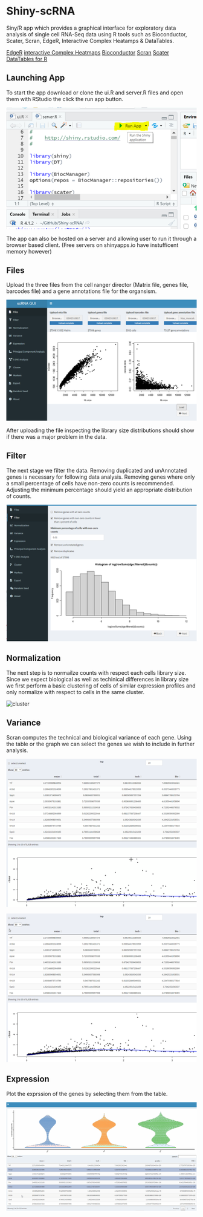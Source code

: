 # Shiny-scRNA
Siny/R app which provides a graphical interface for exploratory data analysis of single cell RNA-Seq data using R tools such as Bioconductor, Scater, Scran, EdgeR, Interactive Complex Heatamps & DataTables.

[EdgeR](https://bioconductor.org/packages/release/bioc/html/edgeR.html)
[interactive Complex Heatmaps](https://bioconductor.org/packages/release/bioc/html/InteractiveComplexHeatmap.html)
[Bioconductor](https://bioconductor.org/)
[Scran](https://bioconductor.org/packages/release/bioc/html/scran.html)
[Scater](https://bioconductor.org/packages/release/bioc/html/scater.html)
[DataTables for R](https://rstudio.github.io/DT/)


## Launching App

To start the app download or clone the ui.R and server.R files and open them with RStudio the click the run app button.

![Launch](https://github.com/LachlanD/Shiny-scRNA/blob/main/img/run.PNG?raw=true)

The app can also be hosted on a server and allowing user to run it through a browser based client.  (Free servers on shinyapps.io have instufficent memory however) 

## Files
Upload the three files from the cell ranger director (Matrix file, genes file, barcodes file) and a gene annotations file for the organsism. 

![Files](https://github.com/LachlanD/Shiny-scRNA/blob/main/img/files.PNG?raw=true)

After uploading the file inspecting the library size distributions should show if there was a major problem in the data.

## Filter
The next stage we filter the data. Removing duplicated and unAnnotated genes is necessary for following data analysis.  Removing genes where only a small percentage of cells have non-zero counts is recommended.  Adjusting the minimum percentage should yield an appropriate distribution of counts.

![Filter](https://github.com/LachlanD/Shiny-scRNA/blob/main/img/filter.PNG?raw=true)

## Normalization
The next step is to normailze counts with respect each cells library size.  Since we expect biological as well as techinical differences in library size we first perform a basic clustering of cells of similar expression profiles and only normalize with respect to cells in the same cluster.


![cluster](https://user-images.githubusercontent.com/5520490/140042369-72bb47fe-b108-4e13-8491-2e4e30bbbbf0.png)

## Variance

Scran computes the technical and biological variance of each gene.  Using the table or the graph we can select the genes we wish to include in further analysis.

![varaince1](https://github.com/LachlanD/Shiny-scRNA/blob/main/img/variance1.gif?raw=true)


![variance2](https://github.com/LachlanD/Shiny-scRNA/blob/main/img/variance2.gif?raw=true)

## Expression

Plot the exprssion of the genes by selecting them from the table.

![expression](https://github.com/LachlanD/Shiny-scRNA/blob/main/img/expression.gif?raw=true)




